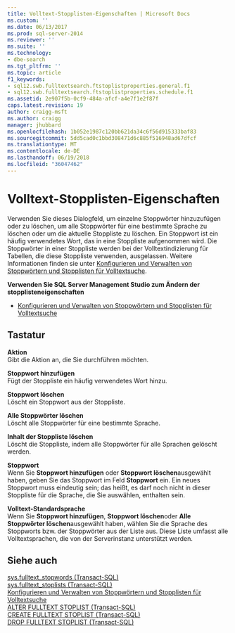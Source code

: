 ```yaml
---
title: Volltext-Stopplisten-Eigenschaften | Microsoft Docs
ms.custom: ''
ms.date: 06/13/2017
ms.prod: sql-server-2014
ms.reviewer: ''
ms.suite: ''
ms.technology:
- dbe-search
ms.tgt_pltfrm: ''
ms.topic: article
f1_keywords:
- sql12.swb.fulltextsearch.ftstoplistproperties.general.f1
- sql12.swb.fulltextsearch.ftstoplistproperties.schedule.f1
ms.assetid: 2e907f5b-0cf9-484a-afcf-a4e7f1e2f87f
caps.latest.revision: 19
author: craigg-msft
ms.author: craigg
manager: jhubbard
ms.openlocfilehash: 1b052e1987c120bb621da34c6f56d915333baf83
ms.sourcegitcommit: 5dd5cad0c1bbd308471d6c885f516948ad67dfcf
ms.translationtype: MT
ms.contentlocale: de-DE
ms.lasthandoff: 06/19/2018
ms.locfileid: "36047462"
---
```

# <a name="full-text-stoplist-properties"></a>Volltext-Stopplisten-Eigenschaften
  Verwenden Sie dieses Dialogfeld, um einzelne Stoppwörter hinzuzufügen oder zu löschen, um alle Stoppwörter für eine bestimmte Sprache zu löschen oder um die aktuelle Stoppliste zu löschen. Ein Stoppwort ist ein häufig verwendetes Wort, das in eine Stoppliste aufgenommen wird. Die Stoppwörter in einer Stoppliste werden bei der Volltextindizierung für Tabellen, die diese Stoppliste verwenden, ausgelassen. Weitere Informationen finden sie unter [Konfigurieren und Verwalten von Stoppwörtern und Stopplisten für Volltextsuche](../relational-databases/search/full-text-search.md).  
  
 **Verwenden Sie SQL Server Management Studio zum Ändern der stopplisteneigenschaften**  
  
-   [Konfigurieren und Verwalten von Stoppwörtern und Stopplisten für Volltextsuche](../relational-databases/search/full-text-search.md)  
  
## <a name="options"></a>Tastatur  
 **Aktion**  
 Gibt die Aktion an, die Sie durchführen möchten.  
  
 **Stoppwort hinzufügen**  
 Fügt der Stoppliste ein häufig verwendetes Wort hinzu.  
  
 **Stoppwort löschen**  
 Löscht ein Stoppwort aus der Stoppliste.  
  
 **Alle Stoppwörter löschen**  
 Löscht alle Stoppwörter für eine bestimmte Sprache.  
  
 **Inhalt der Stoppliste löschen**  
 Löscht die Stoppliste, indem alle Stoppwörter für alle Sprachen gelöscht werden.  
  
 **Stoppwort**  
 Wenn Sie **Stoppwort hinzufügen** oder **Stoppwort löschen**ausgewählt haben, geben Sie das Stoppwort im Feld **Stoppwort** ein. Ein neues Stoppwort muss eindeutig sein; das heißt, es darf noch nicht in dieser Stoppliste für die Sprache, die Sie auswählen, enthalten sein.  
  
 **Volltext-Standardsprache**  
 Wenn Sie **Stoppwort hinzufügen**, **Stoppwort löschen**oder **Alle Stoppwörter löschen**ausgewählt haben, wählen Sie die Sprache des Stoppworts bzw. der Stoppwörter aus der Liste aus. Diese Liste umfasst alle Volltextsprachen, die von der Serverinstanz unterstützt werden.  
  
## <a name="see-also"></a>Siehe auch  
 [sys.fulltext_stopwords &#40;Transact-SQL&#41;](/sql/relational-databases/system-catalog-views/sys-fulltext-stopwords-transact-sql)   
 [sys.fulltext_stoplists &#40;Transact-SQL&#41;](/sql/relational-databases/system-catalog-views/sys-fulltext-stoplists-transact-sql)   
 [Konfigurieren und Verwalten von Stoppwörtern und Stopplisten für Volltextsuche](../relational-databases/search/full-text-search.md)   
 [ALTER FULLTEXT STOPLIST &#40;Transact-SQL&#41;](/sql/t-sql/statements/alter-fulltext-stoplist-transact-sql)   
 [CREATE FULLTEXT STOPLIST &#40;Transact-SQL&#41;](/sql/t-sql/statements/create-fulltext-stoplist-transact-sql)   
 [DROP FULLTEXT STOPLIST &#40;Transact-SQL&#41;](/sql/t-sql/statements/drop-fulltext-stoplist-transact-sql)  
  
  
